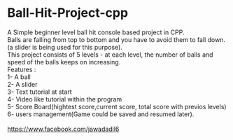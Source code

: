 # Ball-Hit-Project-cpp
A Simple beginner level ball hit console based project in CPP. <br>
Balls are falling from top to bottom and you have to avoid them to fall down.(a slider is being used for this purpose).<br>
This project consists of 5 levels -  at each level, the number of balls and speed of the balls keeps on increasing.<br>
Features : <br>
  1-  A ball<br>
  2-  A slider<br>
  3-  Text tutorial at start<br>
  4-  Video like tutorial within the program<br>
  5-  Score Board(hightest score,current score, total score with previos levels)<br>
  6-  users management(Game could be saved and resumed later).<br><br>
https://www.facebook.com/jawadadil6
